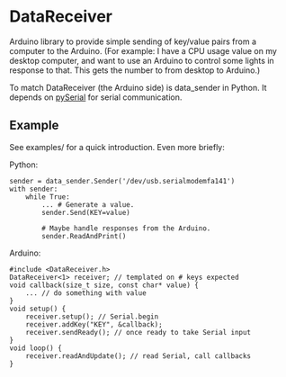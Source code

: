 DataReceiver
============

Arduino library to provide simple sending of key/value pairs from a computer to the Arduino. (For example: I have a CPU usage value on my desktop computer, and want to use an Arduino to control some lights in response to that. This gets the number to from desktop to Arduino.)

To match DataReceiver (the Arduino side) is data_sender in Python. It depends on [pySerial](http://pyserial.sourceforge.net/) for serial communication.

Example
-------

See examples/ for a quick introduction. Even more briefly:

Python:

	sender = data_sender.Sender('/dev/usb.serialmodemfa141')
	with sender:
		while True:
			... # Generate a value.
			sender.Send(KEY=value)

			# Maybe handle responses from the Arduino.
			sender.ReadAndPrint()

Arduino:

	#include <DataReceiver.h>
	DataReceiver<1> receiver; // templated on # keys expected
	void callback(size_t size, const char* value) {
		... // do something with value
	}
	void setup() {
		receiver.setup(); // Serial.begin
		receiver.addKey("KEY", &callback);
		receiver.sendReady(); // once ready to take Serial input
	}
	void loop() {
		receiver.readAndUpdate(); // read Serial, call callbacks
	}

